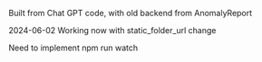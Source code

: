 Built from Chat GPT code, with old backend from AnomalyReport

2024-06-02 Working now with static_folder_url change

Need to implement npm run watch